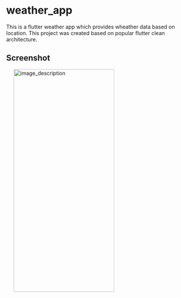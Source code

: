 # weather_app
This is a flutter weather app which provides wheather data based on location. This project was created based on popular flutter clean architecture.

## Screenshot

<p align="left">
  <img style="margin-left: 20px;" src="https://github.com/Muntasir89/Weather_App/assets/78687005/7f6c9ce0-b280-4f2f-a415-da8fd22697a7" alt="image_description" width="270" height="600"/>
</p>